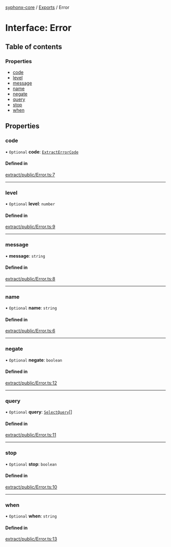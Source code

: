 [syphonx-core](../README.md) / [Exports](../modules.md) / Error

# Interface: Error

## Table of contents

### Properties

- [code](Error.md#code)
- [level](Error.md#level)
- [message](Error.md#message)
- [name](Error.md#name)
- [negate](Error.md#negate)
- [query](Error.md#query)
- [stop](Error.md#stop)
- [when](Error.md#when)

## Properties

### code

• `Optional` **code**: [`ExtractErrorCode`](../modules.md#extracterrorcode)

#### Defined in

[extract/public/Error.ts:7](https://github.com/dtempx/syphonx-core/blob/6f11d82/extract/public/Error.ts#L7)

___

### level

• `Optional` **level**: `number`

#### Defined in

[extract/public/Error.ts:9](https://github.com/dtempx/syphonx-core/blob/6f11d82/extract/public/Error.ts#L9)

___

### message

• **message**: `string`

#### Defined in

[extract/public/Error.ts:8](https://github.com/dtempx/syphonx-core/blob/6f11d82/extract/public/Error.ts#L8)

___

### name

• `Optional` **name**: `string`

#### Defined in

[extract/public/Error.ts:6](https://github.com/dtempx/syphonx-core/blob/6f11d82/extract/public/Error.ts#L6)

___

### negate

• `Optional` **negate**: `boolean`

#### Defined in

[extract/public/Error.ts:12](https://github.com/dtempx/syphonx-core/blob/6f11d82/extract/public/Error.ts#L12)

___

### query

• `Optional` **query**: [`SelectQuery`](../modules.md#selectquery)[]

#### Defined in

[extract/public/Error.ts:11](https://github.com/dtempx/syphonx-core/blob/6f11d82/extract/public/Error.ts#L11)

___

### stop

• `Optional` **stop**: `boolean`

#### Defined in

[extract/public/Error.ts:10](https://github.com/dtempx/syphonx-core/blob/6f11d82/extract/public/Error.ts#L10)

___

### when

• `Optional` **when**: `string`

#### Defined in

[extract/public/Error.ts:13](https://github.com/dtempx/syphonx-core/blob/6f11d82/extract/public/Error.ts#L13)
